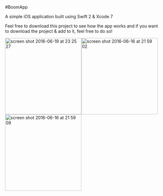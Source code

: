 #BoomApp

A simple iOS application built using Swift 2 &amp; Xcode 7

Feel free to download this project to see how the app works and if you want to download the project & add to it, feel free to do so!

<img width="250" alt="screen shot 2016-06-19 at 23 25 27" src="https://cloud.githubusercontent.com/assets/10834045/16180170/2ccf39aa-3675-11e6-9ea5-dc57954e1910.png"><img width="250" alt="screen shot 2016-06-16 at 21 59 02" src="https://cloud.githubusercontent.com/assets/10834045/16180148/5df710d0-3674-11e6-819e-a4269c819e97.png"> <img width="250" alt="screen shot 2016-06-16 at 21 59 09" src="https://cloud.githubusercontent.com/assets/10834045/16180144/42d28000-3674-11e6-9d6e-da3b59010cc8.png">
